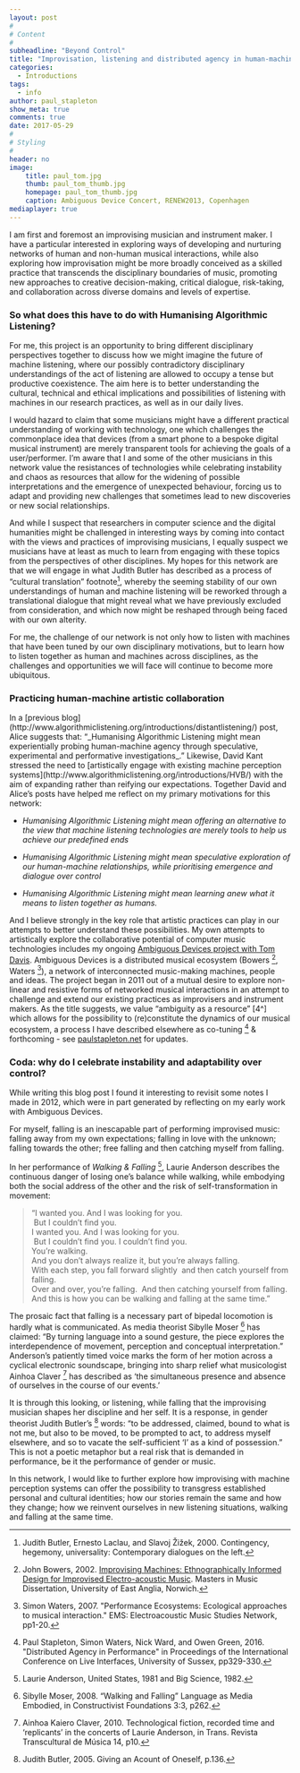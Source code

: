 ```yaml
---
layout: post
#
# Content
#
subheadline: "Beyond Control"
title: "Improvisation, listening and distributed agency in human-machine musical ecosystems"
categories:
  - Introductions
tags:
  - info 
author: paul_stapleton
show_meta: true
comments: true
date: 2017-05-29
#
# Styling
#
header: no
image:
    title: paul_tom.jpg
    thumb: paul_tom_thumb.jpg
    homepage: paul_tom_thumb.jpg
    caption: Ambiguous Device Concert, RENEW2013, Copenhagen
mediaplayer: true
---
```


I am first and foremost an improvising musician and instrument maker. I have a particular interested in exploring ways of developing and nurturing networks of human and non-human musical interactions, while also exploring how improvisation might be more broadly conceived as a skilled practice that transcends the disciplinary boundaries of music, promoting new approaches to creative decision-making, critical dialogue, risk-taking, and collaboration across diverse domains and levels of expertise.

### So what does this have to do with Humanising Algorithmic Listening?
<p></p>
For me, this project is an opportunity to bring different disciplinary perspectives together to discuss how we might imagine the future of machine listening, where our possibly contradictory disciplinary understandings of the act of listening are allowed to occupy a tense but productive coexistence. The aim here is to better understanding the cultural, technical and ethical implications and possibilities of listening with machines in our research practices, as well as in our daily lives.

I would hazard to claim that some musicians might have a different practical understanding of working with technology, one which challenges the commonplace idea that devices (from a smart phone to a bespoke digital musical instrument) are merely transparent tools for achieving the goals of a user/performer. I’m aware that I and some of the other musicians in this network value the resistances of technologies while celebrating instability and chaos as resources that allow for the widening of possible interpretations and the emergence of unexpected behaviour, forcing us to adapt and providing new challenges that sometimes lead to new discoveries or new social relationships.

And while I suspect that researchers in computer science and the digital humanities might be challenged in interesting ways by coming into contact with the views and practices of improvising musicians, I equally suspect we musicians have at least as much to learn from engaging with these topics from the perspectives of other disciplines. My hopes for this network are that we will engage in what Judith Butler has described as a process of “cultural translation” footnote[^1], whereby the seeming stability of our own understandings of human and machine listening will be reworked through a translational dialogue that might reveal what we have previously excluded from consideration, and which now might be reshaped through being faced with our own alterity.

For me, the challenge of our network is not only how to listen with machines that have been tuned by our own disciplinary motivations, but to learn how to listen together as human and machines across disciplines, as the challenges and opportunities we will face will continue to become more ubiquitous.

### Practicing human-machine artistic collaboration
<p></p>
In a [previous blog](http://www.algorithmiclistening.org/introductions/distantlistening/) post, Alice suggests that: “_Humanising Algorithmic Listening might mean experientially probing human-machine agency through speculative, experimental and performative investigations_.” Likewise, David Kant stressed the need to [artistically engage with existing machine perception systems](http://www.algorithmiclistening.org/introductions/HVB/) with the aim of expanding rather than reifying our expectations. Together David and Alice’s posts have helped me reflect on my primary motivations for this network:

+ _Humanising Algorithmic Listening might mean offering an alternative to the view that machine listening technologies are merely tools to help us achieve our predefined ends_

+ _Humanising Algorithmic Listening might mean speculative exploration of our human-machine relationships, while prioritising emergence and dialogue over control_

+ _Humanising Algorithmic Listening might mean learning anew what it means to listen together as humans._

And I believe strongly in the key role that artistic practices can play in our attempts to better understand these possibilities. My own attempts to artistically explore the collaborative potential of computer music technologies includes my ongoing [Ambiguous Devices project with Tom Davis](http://www.paulstapleton.net/portfolio/tomdavis). Ambiguous Devices is a distributed musical ecosystem (Bowers [^2], Waters [^3]), a network of interconnected music-making machines, people and ideas. The project began in 2011 out of a mutual desire to explore non-linear and resistive forms of networked musical interactions in an attempt to challenge and extend our existing practices as improvisers and instrument makers. As the title suggests, we value “ambiguity as a resource” [4^] which allows for the possibility to (re)constitute the dynamics of our musical ecosystem, a process I have described elsewhere as co-tuning [^5] & forthcoming - see [paulstapleton.net](http://www.paulstapleton.net/portfolio/tomdavis) for updates.


### Coda: why do I celebrate instability and adaptability over control?
<p></p>
While writing this blog post I found it interesting to revisit some notes I made in 2012, which were in part generated by reflecting on my early work with Ambiguous Devices.

For myself, falling is an inescapable part of performing improvised music: falling away from my own expectations; falling in love with the unknown; falling towards the other; free falling and then catching myself from falling.

In her performance of _Walking & Falling_ [^6], Laurie Anderson describes the continuous danger of losing one’s balance while walking, while embodying both the social address of the other and the risk of self-transformation in movement:

> “I wanted you. And I was looking for you.   
 But I couldn’t find you.    
I wanted you. And I was looking for you.   
 But I couldn’t find you. I couldn’t find you.   
You’re walking.    
And you don’t always realize it, but you’re always falling.    
With each step, you fall forward slightly  and then catch yourself from falling.   
Over and over, you’re falling.  And then catching yourself from falling.    
And this is how you can be walking and falling at the same time.”


The prosaic fact that falling is a necessary part of bipedal locomotion is hardly what is communicated. As media theorist Sibylle Moser [^7] has claimed: “By turning language into a sound gesture, the piece explores the interdependence of movement, perception and conceptual interpretation.” Anderson’s patiently timed voice marks the form of her motion across a cyclical electronic soundscape, bringing into sharp relief what musicologist Ainhoa Claver [^8] has described as ‘the simultaneous presence and absence of ourselves in the course of our events.’  

It is through this looking, or listening, while falling that the improvising musician shapes her discipline and her self. It is a response, in gender theorist Judith Butler’s [^9] words: “to be addressed, claimed, bound to what is not me, but also to be moved, to be prompted to act, to address myself elsewhere, and so to vacate the self-sufficient ‘I’ as a kind of possession.” This is not a poetic metaphor but a real risk that is demanded in performance, be it the performance of gender or music.

In this network, I would like to further explore how improvising with machine perception systems can offer the possibility to transgress established personal and cultural identities; how our stories remain the same and how they change; how we reinvent ourselves in new listening situations, walking and falling at the same time.



[^1]: Judith Butler, Ernesto Laclau, and Slavoj Žižek, 2000. Contingency, hegemony, universality: Contemporary dialogues on the left.   
[^2]: John Bowers, 2002. [Improvising Machines: Ethnographically Informed Design for Improvised Electro-acoustic Music](https://pdfs.semanticscholar.org/efba/72baf4b320d86879eb6a95bae58e96429da9.pdf  ). Masters in Music Dissertation, University of East Anglia, Norwich.      
[^3]: Simon Waters, 2007. "Performance Ecosystems: Ecological approaches to musical interaction." EMS: Electroacoustic Music Studies Network, pp1-20.   
[^4]: William Gaver, Jacob Beaver & Steve Benford, 2003. Ambiguity as a resource for design. In Proceedings of the SIGCHI conference on Human factors in computing systems, pp233-240.   
[^5]: Paul Stapleton, Simon Waters, Nick Ward, and Owen Green, 2016. "Distributed Agency in Performance" in Proceedings of the International Conference on Live Interfaces, University of Sussex, pp329-330.   
[^6]: Laurie Anderson, United States, 1981 and Big Science, 1982.   
[^7]: Sibylle Moser, 2008. “Walking and Falling” Language as Media Embodied, in Constructivist Foundations 3:3, p262.   
[^8]: Ainhoa Kaiero Claver, 2010. Technological fiction, recorded time and ‘replicants’ in the concerts of Laurie Anderson, in Trans. Revista Transcultural de Música 14, p10.   
[^9]: Judith Butler, 2005. Giving an Acount of Oneself, p.136.   

